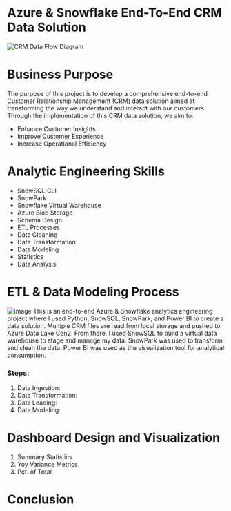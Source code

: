 # Azure & Snowflake End-To-End CRM Data Solution

![CRM Data Flow Diagram](https://github.com/ConatusForever/Python-Data-Projects/blob/main/Data%20Engineering/CRM/azure-data-warehouse-vs-snowflake.jpg?raw=true)

# Business Purpose
The purpose of this project is to develop a comprehensive end-to-end Customer Relationship Management (CRM) data solution aimed at transforming the way we understand and interact with our customers.
Through the implementation of this CRM data solution, we aim to:
* Enhance Customer Insights
* Improve Customer Experience
* Increase Operational Efficiency

# Analytic Engineering Skills
* SnowSQL CLI
* SnowPark
* Snowflake Virtual Warehouse
* Azure Blob Storage
* Schema Design
* ETL Processes
* Data Cleaning
* Data Transformation
* Data Modeling
* Statistics
* Data Analysis

# ETL & Data Modeling Process
![image](https://github.com/ConatusForever/Python-Data-Projects/blob/main/Data%20Engineering/CRM/CRMDataFlowDiagram.png?raw=true)
This is an end-to-end Azure & Snowflake analytics engineering project where I used Python, SnowSQL, SnowPark, and Power BI to create a data solution. Multiple CRM files are read from local storage and pushed to Azure Data Lake Gen2. From there, I used SnowSQL to build a virtual data warehouse to stage and manage my data. SnowPark was used to transform and clean the data. Power BI was used as the visualization tool for analytical consumption.
### Steps:
1. Data Ingestion:
2. Data Transformation:
3. Data Loading:
4. Data Modeling:

# Dashboard Design and Visualization
1. Summary Statistics
2. Yoy Variance Metrics
3. Pct. of Total

# Conclusion
